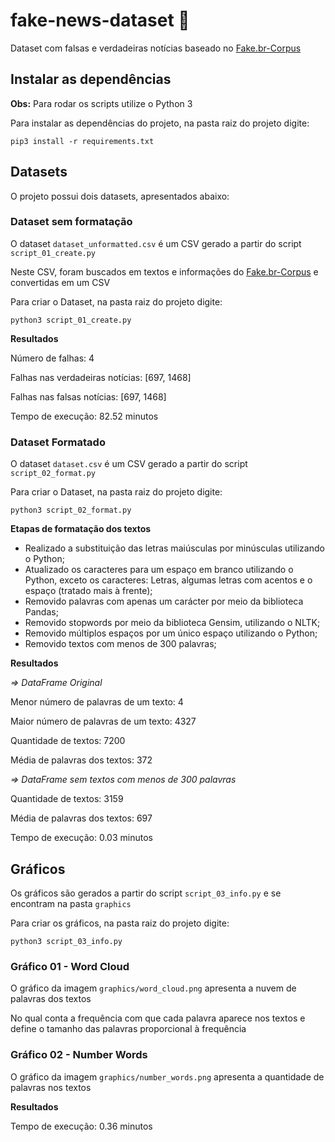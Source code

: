 # fake-news-dataset :floppy_disk:

Dataset com falsas e verdadeiras notícias baseado no [Fake.br-Corpus](https://github.com/roneysco/Fake.br-Corpus)

## Instalar as dependências

**Obs:** Para rodar os scripts utilize o Python 3

Para instalar as dependências do projeto, na pasta raiz do projeto digite:

`pip3 install -r requirements.txt`

## Datasets

O projeto possui dois datasets, apresentados abaixo:

### Dataset sem formatação

O dataset `dataset_unformatted.csv` é um CSV gerado a partir do script `script_01_create.py`

Neste CSV, foram buscados em textos e informações do [Fake.br-Corpus](https://github.com/roneysco/Fake.br-Corpus) e convertidas em um CSV

Para criar o Dataset, na pasta raiz do projeto digite:

`python3 script_01_create.py`

**Resultados**

Número de falhas: 4

Falhas nas verdadeiras notícias: [697, 1468]

Falhas nas falsas notícias: [697, 1468]

Tempo de execução: 82.52 minutos

### Dataset Formatado

O dataset `dataset.csv` é um CSV gerado a partir do script `script_02_format.py`

Para criar o Dataset, na pasta raiz do projeto digite:

`python3 script_02_format.py`

**Etapas de formatação dos textos**

 - Realizado a substituição das letras maiúsculas por minúsculas utilizando o Python;
 - Atualizado os caracteres para um espaço em branco utilizando o Python, exceto os caracteres: Letras, algumas letras com acentos e o espaço (tratado mais à frente);
 - Removido palavras com apenas um carácter por meio da biblioteca Pandas;
 - Removido stopwords por meio da biblioteca Gensim, utilizando o NLTK;
 - Removido múltiplos espaços por um único espaço utilizando o Python;
 - Removido textos com menos de 300 palavras;

**Resultados**

*=> DataFrame Original*

Menor número de palavras de um texto: 4 

Maior número de palavras de um texto: 4327 

Quantidade de textos: 7200

Média de palavras dos textos: 372 

*=> DataFrame sem textos com menos de 300 palavras*

Quantidade de textos: 3159

Média de palavras dos textos: 697 

Tempo de execução: 0.03 minutos

## Gráficos

Os gráficos são gerados a partir do script `script_03_info.py` e se encontram na pasta `graphics`

Para criar os gráficos, na pasta raiz do projeto digite:

`python3 script_03_info.py`

### Gráfico 01 - Word Cloud

O gráfico da imagem `graphics/word_cloud.png` apresenta a nuvem de palavras dos textos

No qual conta a frequência com que cada palavra aparece nos textos e define o tamanho das palavras proporcional à frequência

### Gráfico 02 - Number Words

O gráfico da imagem `graphics/number_words.png` apresenta a quantidade de palavras nos textos

**Resultados**

Tempo de execução: 0.36 minutos
